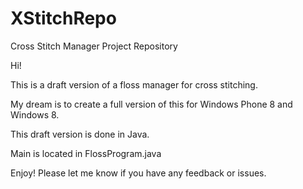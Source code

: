 XStitchRepo
===========

Cross Stitch Manager Project Repository

Hi!

This is a draft version of a floss manager for cross stitching.

My dream is to create a full version of this for Windows Phone 8
and Windows 8.

This draft version is done in Java.

Main is located in FlossProgram.java

Enjoy! Please let me know if you have any feedback or issues.
